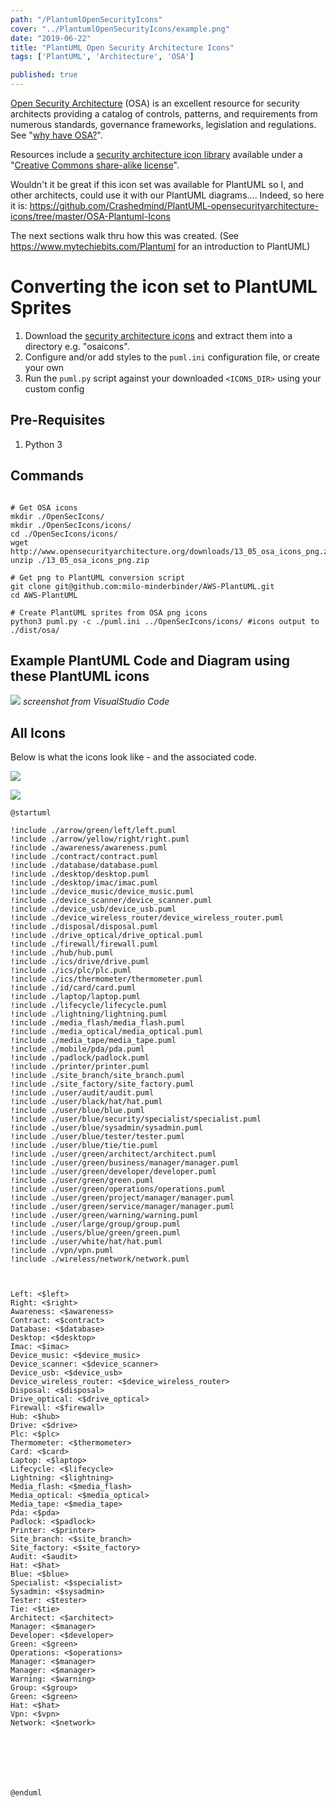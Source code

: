 ```yaml
---
path: "/PlantumlOpenSecurityIcons"
cover: "../PlantumlOpenSecurityIcons/example.png"
date: "2019-06-22"
title: "PlantUML Open Security Architecture Icons"
tags: ['PlantUML', 'Architecture', 'OSA']

published: true
---
```


[Open Security Architecture](http://www.opensecurityarchitecture.org/) (OSA) is an excellent resource for security architects providing a catalog of controls, patterns, and requirements from numerous standards, governance frameworks, legislation and regulations. See "[why have OSA?](http://www.opensecurityarchitecture.org/cms/about/why-have-osa)".

Resources include a [security architecture icon library](http://www.opensecurityarchitecture.org/cms/library/icon-library) available under a "[Creative Commons share-alike license](http://www.opensecurityarchitecture.org/cms/about/license-terms)".

Wouldn't it be great if this icon set was available for PlantUML so I, and other architects, could use it with our PlantUML diagrams.... Indeed, so here it is:
https://github.com/Crashedmind/PlantUML-opensecurityarchitecture-icons/tree/master/OSA-Plantuml-Icons 

The next sections walk thru how this was created.
(See https://www.mytechiebits.com/Plantuml for an introduction to PlantUML)

# Converting the icon set to PlantUML Sprites
1. Download the [security architecture icons](http://www.opensecurityarchitecture.org/cms/library/icon-library) and extract them into a directory e.g. "osaicons".
2. Configure and/or add styles to the `puml.ini` configuration file, or create your own
3. Run the `puml.py` script against your downloaded `<ICONS_DIR>` using your custom config

## Pre-Requisites
1. Python 3
   

## Commands
```

# Get OSA icons
mkdir ./OpenSecIcons/
mkdir ./OpenSecIcons/icons/
cd ./OpenSecIcons/icons/
wget http://www.opensecurityarchitecture.org/downloads/13_05_osa_icons_png.zip
unzip ./13_05_osa_icons_png.zip

# Get png to PlantUML conversion script
git clone git@github.com:milo-minderbinder/AWS-PlantUML.git
cd AWS-PlantUML

# Create PlantUML sprites from OSA png icons
python3 puml.py -c ./puml.ini ../OpenSecIcons/icons/ #icons output to ./dist/osa/

```



## Example PlantUML Code and Diagram using these PlantUML icons
![](example.png)
*screenshot from VisualStudio Code*


## All Icons
Below is what the icons look like - and the associated code.

![](all-1.png)


![](all-2.png)


```
@startuml

!include ./arrow/green/left/left.puml
!include ./arrow/yellow/right/right.puml
!include ./awareness/awareness.puml
!include ./contract/contract.puml
!include ./database/database.puml
!include ./desktop/desktop.puml
!include ./desktop/imac/imac.puml
!include ./device_music/device_music.puml
!include ./device_scanner/device_scanner.puml
!include ./device_usb/device_usb.puml
!include ./device_wireless_router/device_wireless_router.puml
!include ./disposal/disposal.puml
!include ./drive_optical/drive_optical.puml
!include ./firewall/firewall.puml
!include ./hub/hub.puml
!include ./ics/drive/drive.puml
!include ./ics/plc/plc.puml
!include ./ics/thermometer/thermometer.puml
!include ./id/card/card.puml
!include ./laptop/laptop.puml
!include ./lifecycle/lifecycle.puml
!include ./lightning/lightning.puml
!include ./media_flash/media_flash.puml
!include ./media_optical/media_optical.puml
!include ./media_tape/media_tape.puml
!include ./mobile/pda/pda.puml
!include ./padlock/padlock.puml
!include ./printer/printer.puml
!include ./site_branch/site_branch.puml
!include ./site_factory/site_factory.puml
!include ./user/audit/audit.puml
!include ./user/black/hat/hat.puml
!include ./user/blue/blue.puml
!include ./user/blue/security/specialist/specialist.puml
!include ./user/blue/sysadmin/sysadmin.puml
!include ./user/blue/tester/tester.puml
!include ./user/blue/tie/tie.puml
!include ./user/green/architect/architect.puml
!include ./user/green/business/manager/manager.puml
!include ./user/green/developer/developer.puml
!include ./user/green/green.puml
!include ./user/green/operations/operations.puml
!include ./user/green/project/manager/manager.puml
!include ./user/green/service/manager/manager.puml
!include ./user/green/warning/warning.puml
!include ./user/large/group/group.puml
!include ./users/blue/green/green.puml
!include ./user/white/hat/hat.puml
!include ./vpn/vpn.puml
!include ./wireless/network/network.puml



Left: <$left>
Right: <$right>
Awareness: <$awareness>
Contract: <$contract>
Database: <$database>
Desktop: <$desktop>
Imac: <$imac>
Device_music: <$device_music>
Device_scanner: <$device_scanner>
Device_usb: <$device_usb>
Device_wireless_router: <$device_wireless_router>
Disposal: <$disposal>
Drive_optical: <$drive_optical>
Firewall: <$firewall>
Hub: <$hub>
Drive: <$drive>
Plc: <$plc>
Thermometer: <$thermometer>
Card: <$card>
Laptop: <$laptop>
Lifecycle: <$lifecycle>
Lightning: <$lightning>
Media_flash: <$media_flash>
Media_optical: <$media_optical>
Media_tape: <$media_tape>
Pda: <$pda>
Padlock: <$padlock>
Printer: <$printer>
Site_branch: <$site_branch>
Site_factory: <$site_factory>
Audit: <$audit>
Hat: <$hat>
Blue: <$blue>
Specialist: <$specialist>
Sysadmin: <$sysadmin>
Tester: <$tester>
Tie: <$tie>
Architect: <$architect>
Manager: <$manager>
Developer: <$developer>
Green: <$green>
Operations: <$operations>
Manager: <$manager>
Manager: <$manager>
Warning: <$warning>
Group: <$group>
Green: <$green>
Hat: <$hat>
Vpn: <$vpn>
Network: <$network>







@enduml
```